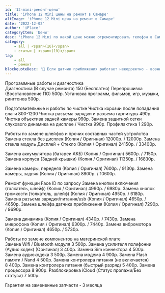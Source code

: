 ```yaml
---
id: '12-mini-ремонт-цены'
title: 'iPhone 12 Mini цены на ремонт в Самаре'
altImage: 'iPhone 12 Mini цены на ремонт в Самаре'
date: '2022-12-02'
author: 'iPlace'
categoryItem: 'Цены'
desc: 'iPhone 12 Mini по какой цене можно отремонтировать телефон в Самаре!'
category:
    - all | <span>(10)</span>
    - статьи | <span>(10)</span>
tag:
    - all
    - ремонт
blockquoteDesc: '🪫 Если датчик приближения работает некорректно - возникают проблемы с внезапным включением/отключением подсветки, и происходит быстрая разрядка аккумулятора.'
---
```


Программные работы и диагностика	
Диагностика (В случае ремонта)	150 (Бесплатно)
Перепрошивка (Восстановление ПО)	500р.
Установка программ, фильмов, игр, музыки, рингтонов	500р.
	
Подготовительные и работы по чистке	
Чистка корозии после попадания влаги	800-1200
Чистка разъема зарядки и разъема гарнитуры	490р.
Чистка объектива задней камеры	990р.
Замена защитной сетки слухового динамика на дисплее / Чистка	990р.
Профилактика	1 290р.
	
Работы по замене шлейфов и прочих составных частей устройства	
Замена стекла без дисплея (Копия / Оригинал)	12000р. / 12000р.
Замена стекла модуль Дисплей + Стекло (Копия / Оригинал)	24150р. / 33400р.
	
Замена аккумулятора (батареи АКБ) (Копия / Оригинал)	5600р. / 7150р.
Замена корпуса (Задней крышки) (Копия / Оригинал)	11350р. / 16830р.
	
Замена камеры, передняя (Копия / Оригинал)	7600р. / 9130р.
Замена камеры, задняя (Копия / Оригинал)	8800р. / 10600р.
	
Ремонт функции Face ID	по запросу
Замена кнопки включения (толкатель, шлейф) (Копия / Оригинал)	4990р. / 6980р.
Замена кнопок громкости (толкатель, шлейф) (Копия / Оригинал)	4950р. / 6180р.
Замена разъема зарядки/питания/usb (Копия / Оригинал)	4650р. / 4650р.
Замена шлейфа датчика приближения (Копия / Оригинал)	7290р. / 9690р.
	
Замена динамика (Копия / Оригинал)	4340р. / 7430р.
Замена микрофона (Копия / Оригинал)	6300р. / 7440р.
Замена вибромотора (Копия / Оригинал)	4650р. / 5730р.
	
Работы по замене компонентов на материнской плате	
Замена Wifi / Bluetooth модуля	3 500р.
Замена усилителя полифонии (Аудио кодек) (Оригинал)	3 400р.
Замена Sim коннектора 	4 500р.
Замена аудиокодека 	3 500р.
Замена модема	4 900р.
Замена Flash памяти / Nand	4 500р.
Замена контролера питания (не включается)	8 400р.
Замена контролера питания (быстрый разряд)	5 400р.
Замена процессора	8 900р.
Разблокировка iCloud (Статус пропажи/Без статуса)	7 500р.
		
Гарантия на замененные запчасти - 3 месяца	